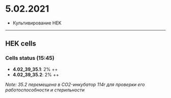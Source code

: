 5.02.2021
==========

- Культивирование HEK

---

## HEK cells
### Cells status (15:45)
- **4.02_39_35.1**: 2% ++
- **4.02_39_35.2**: 2% ++

*Note: 35.2 перемещена в CO2-инкубатор 114r для проверки его работоспособности и стерильности*